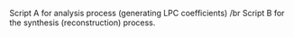 Script A for analysis process (generating LPC coefficients) /br
Script B for the synthesis (reconstruction) process.
